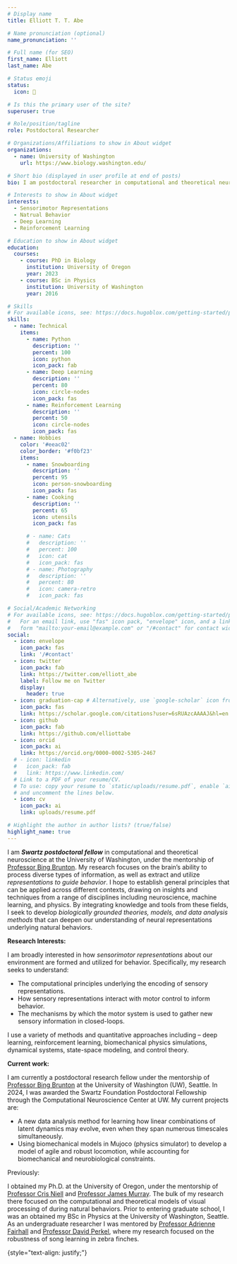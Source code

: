 ```yaml
---
# Display name
title: Elliott T. T. Abe

# Name pronunciation (optional)
name_pronunciation: ''

# Full name (for SEO)
first_name: Elliott
last_name: Abe

# Status emoji
status:
  icon: 🧠

# Is this the primary user of the site?
superuser: true

# Role/position/tagline
role: Postdoctoral Researcher

# Organizations/Affiliations to show in About widget
organizations:
  - name: University of Washington
    url: https://www.biology.washington.edu/

# Short bio (displayed in user profile at end of posts)
bio: I am postdoctoral researcher in computational and theoretical neuroscientist at the University of Washington. My research focuses on the brain’s ability to process diverse types of information, as well as extract and utilize representations to guide behavior.

# Interests to show in About widget
interests:
  - Sensorimotor Representations
  - Natrual Behavior
  - Deep Learning
  - Reinforcement Learning

# Education to show in About widget
education:
  courses:
    - course: PhD in Biology
      institution: University of Oregon
      year: 2023
    - course: BSc in Physics
      institution: University of Washington
      year: 2016

# Skills
# For available icons, see: https://docs.hugoblox.com/getting-started/page-builder/#icons
skills:
  - name: Technical
    items:
      - name: Python
        description: ''
        percent: 100
        icon: python
        icon_pack: fab
      - name: Deep Learning
        description: ''
        percent: 80
        icon: circle-nodes
        icon_pack: fas
      - name: Reinforcement Learning
        description: ''
        percent: 50
        icon: circle-nodes
        icon_pack: fas
  - name: Hobbies
    color: '#eeac02'
    color_border: '#f0bf23'
    items:
      - name: Snowboarding
        description: ''
        percent: 95
        icon: person-snowboarding
        icon_pack: fas
      - name: Cooking
        description: ''
        percent: 65
        icon: utensils
        icon_pack: fas

      # - name: Cats
      #   description: ''
      #   percent: 100
      #   icon: cat
      #   icon_pack: fas
      # - name: Photography
      #   description: ''
      #   percent: 80
      #   icon: camera-retro
      #   icon_pack: fas

# Social/Academic Networking
# For available icons, see: https://docs.hugoblox.com/getting-started/page-builder/#icons
#   For an email link, use "fas" icon pack, "envelope" icon, and a link in the
#   form "mailto:your-email@example.com" or "/#contact" for contact widget.
social:
  - icon: envelope
    icon_pack: fas
    link: '/#contact'
  - icon: twitter
    icon_pack: fab
    link: https://twitter.com/elliott_abe
    label: Follow me on Twitter
    display:
      header: true
  - icon: graduation-cap # Alternatively, use `google-scholar` icon from `ai` icon pack
    icon_pack: fas
    link: https://scholar.google.com/citations?user=6sRUAzcAAAAJ&hl=en
  - icon: github
    icon_pack: fab
    link: https://github.com/elliottabe
  - icon: orcid
    icon_pack: ai
    link: https://orcid.org/0000-0002-5305-2467
  # - icon: linkedin
  #   icon_pack: fab
  #   link: https://www.linkedin.com/
  # Link to a PDF of your resume/CV.
  # To use: copy your resume to `static/uploads/resume.pdf`, enable `ai` icons in `params.yaml`,
  # and uncomment the lines below.
  - icon: cv
    icon_pack: ai
    link: uploads/resume.pdf

# Highlight the author in author lists? (true/false)
highlight_name: true
---
```


I am ***Swartz postdoctoral fellow*** in computational and theoretical neuroscience at the University of Washington, under the mentorship of [Professor Bing Brunton](https://www.bingbrunton.com/). My research focuses on the brain’s ability to process diverse types of information, as well as extract and utilize *representations to guide behavior*. I hope to establish general principles that can be applied across different contexts, drawing on insights and techniques from a range of disciplines including neuroscience, machine learning, and physics. By integrating knowledge and tools from these fields, I seek to develop *biologically grounded theories, models, and data analysis methods* that can deepen our understanding of neural representations underlying natural behaviors. 

**Research Interests:**

I am broadly interested in how *sensorimotor representations* about our environment are formed and utilized for behavior. Specifically, my research seeks to understand:
  - The computational principles underlying the encoding of sensory representations.
  - How sensory representations interact with motor control to inform behavior.
  - The mechanisms by which the motor system is used to gather new sensory information in closed-loops. 

I use a variety of methods and quantitative approaches including – deep learning, reinforcement learning, biomechanical physics simulations, dynamical systems, state-space modeling, and control theory. 

**Current work:**

I am currently a postdoctoral research fellow under the mentorship of [Professor Bing Brunton](https://www.bingbrunton.com/) at the University of Washington (UW), Seattle. In 2024, I was awarded the Swartz Foundation Postdoctoral Fellowship through the Computational Neuroscience Center at UW. My current projects are:
-	A new data analysis method for learning how linear combinations of latent dynamics may evolve, even when they span numerous timescales simultaneously. 
-	Using biomechanical models in Mujoco (physics simulator) to develop a model of agile and robust locomotion, while accounting for biomechanical and neurobiological constraints.

Previously: 

I obtained my Ph.D. at the University of Oregon, under the mentorship of [Professor Cris Niell](https://nielllab.uoregon.edu/) and [Professor James Murray](https://blogs.uoregon.edu/murraylab/). The bulk of my research there focused on the computational and theoretical models of visual processing of during natural behaviors. Prior to entering graduate school, I was an obtained my BSc in Physics at the University of Washington, Seattle. As an undergraduate researcher I was mentored by [Professor Adrienne Fairhall](https://fairhalllab.com/people/) and [Professor David Perkel](https://perkelab.wixsite.com/mysite), where my research focused on the robustness of song learning in zebra finches.

{style="text-align: justify;"}
